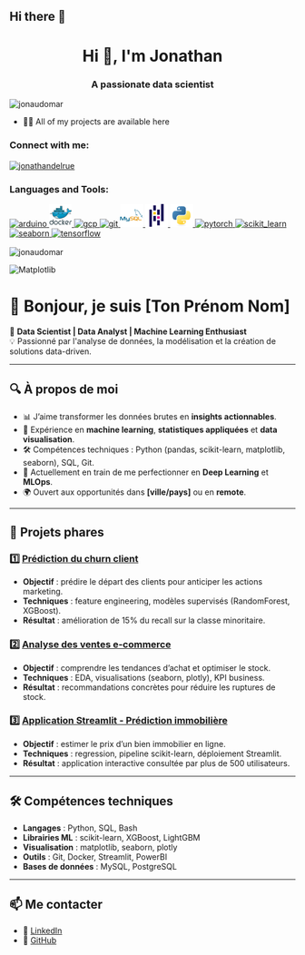## Hi there 👋

<!--
**jonaudomar/jonaudomar** is a ✨ _special_ ✨ repository because its `README.md` (this file) appears on your GitHub profile.

Here are some ideas to get you started:

- 🔭 I’m currently working on ...
- 🌱 I’m currently learning ...
- 👯 I’m looking to collaborate on ...
- 🤔 I’m looking for help with ...
- 💬 Ask me about ...
- 📫 How to reach me: ...
- 😄 Pronouns: ...
- ⚡ Fun fact: ...
-->


<h1 align="center">Hi 👋, I'm Jonathan</h1>
<h3 align="center">A passionate data scientist</h3>

<p align="left"> <img src="https://komarev.com/ghpvc/?username=jonaudomar&label=Profile%20views&color=0e75b6&style=flat" alt="jonaudomar" /> </p>

- 👨‍💻 All of my projects are available here

<h3 align="left">Connect with me:</h3>
<p align="left">
<a href="https://linkedin.com/in/jonathandelrue" target="blank"><img align="center" src="https://raw.githubusercontent.com/rahuldkjain/github-profile-readme-generator/master/src/images/icons/Social/linked-in-alt.svg" alt="jonathandelrue" height="30" width="40" /></a>
</p>

<h3 align="left">Languages and Tools:</h3>
<p align="left"> <a href="https://www.arduino.cc/" target="_blank" rel="noreferrer"> <img src="https://cdn.worldvectorlogo.com/logos/arduino-1.svg" alt="arduino" width="40" height="40"/> </a> <a href="https://www.docker.com/" target="_blank" rel="noreferrer"> <img src="https://raw.githubusercontent.com/devicons/devicon/master/icons/docker/docker-original-wordmark.svg" alt="docker" width="40" height="40"/> </a> <a href="https://cloud.google.com" target="_blank" rel="noreferrer"> <img src="https://www.vectorlogo.zone/logos/google_cloud/google_cloud-icon.svg" alt="gcp" width="40" height="40"/> </a> <a href="https://git-scm.com/" target="_blank" rel="noreferrer"> <img src="https://www.vectorlogo.zone/logos/git-scm/git-scm-icon.svg" alt="git" width="40" height="40"/> </a> <a href="https://www.mysql.com/" target="_blank" rel="noreferrer"> <img src="https://raw.githubusercontent.com/devicons/devicon/master/icons/mysql/mysql-original-wordmark.svg" alt="mysql" width="40" height="40"/> </a> <a href="https://pandas.pydata.org/" target="_blank" rel="noreferrer"> <img src="https://raw.githubusercontent.com/devicons/devicon/2ae2a900d2f041da66e950e4d48052658d850630/icons/pandas/pandas-original.svg" alt="pandas" width="40" height="40"/> </a> <a href="https://www.python.org" target="_blank" rel="noreferrer"> <img src="https://raw.githubusercontent.com/devicons/devicon/master/icons/python/python-original.svg" alt="python" width="40" height="40"/> </a> <a href="https://pytorch.org/" target="_blank" rel="noreferrer"> <img src="https://www.vectorlogo.zone/logos/pytorch/pytorch-icon.svg" alt="pytorch" width="40" height="40"/> </a> <a href="https://scikit-learn.org/" target="_blank" rel="noreferrer"> <img src="https://upload.wikimedia.org/wikipedia/commons/0/05/Scikit_learn_logo_small.svg" alt="scikit_learn" width="40" height="40"/> </a> <a href="https://seaborn.pydata.org/" target="_blank" rel="noreferrer"> <img src="https://seaborn.pydata.org/_images/logo-mark-lightbg.svg" alt="seaborn" width="40" height="40"/> </a> <a href="https://www.tensorflow.org" target="_blank" rel="noreferrer"> <img src="https://www.vectorlogo.zone/logos/tensorflow/tensorflow-icon.svg" alt="tensorflow" width="40" height="40"/> </a> </p>

<p><img align="center" src="https://github-readme-streak-stats.herokuapp.com/?user=jonaudomar&" alt="jonaudomar" /></p>




<img src="https://cdn.jsdelivr.net/gh/devicons/devicon@latest/icons/matplotlib/matplotlib-original.svg" alt="Matplotlib" width="40" height="40" />
  
          




# 👋 Bonjour, je suis [Ton Prénom Nom]  

🎯 **Data Scientist | Data Analyst | Machine Learning Enthusiast**  
💡 Passionné par l'analyse de données, la modélisation et la création de solutions data-driven.  

---

## 🔍 À propos de moi
- 📊 J’aime transformer les données brutes en **insights actionnables**.
- 🤖 Expérience en **machine learning**, **statistiques appliquées** et **data visualisation**.
- 🛠 Compétences techniques : Python (pandas, scikit-learn, matplotlib, seaborn), SQL, Git.
- 🌱 Actuellement en train de me perfectionner en **Deep Learning** et **MLOps**.
- 🌍 Ouvert aux opportunités dans **[ville/pays]** ou en **remote**.

---

## 📌 Projets phares

### 1️⃣ [Prédiction du churn client](https://github.com/monprofil/churn-prediction)
- **Objectif** : prédire le départ des clients pour anticiper les actions marketing.
- **Techniques** : feature engineering, modèles supervisés (RandomForest, XGBoost).
- **Résultat** : amélioration de 15% du recall sur la classe minoritaire.

### 2️⃣ [Analyse des ventes e-commerce](https://github.com/monprofil/ecommerce-sales-analysis)
- **Objectif** : comprendre les tendances d’achat et optimiser le stock.
- **Techniques** : EDA, visualisations (seaborn, plotly), KPI business.
- **Résultat** : recommandations concrètes pour réduire les ruptures de stock.

### 3️⃣ [Application Streamlit - Prédiction immobilière](https://github.com/monprofil/real-estate-predictor)
- **Objectif** : estimer le prix d’un bien immobilier en ligne.
- **Techniques** : regression, pipeline scikit-learn, déploiement Streamlit.
- **Résultat** : application interactive consultée par plus de 500 utilisateurs.

---

## 🛠 Compétences techniques
- **Langages** : Python, SQL, Bash
- **Librairies ML** : scikit-learn, XGBoost, LightGBM
- **Visualisation** : matplotlib, seaborn, plotly
- **Outils** : Git, Docker, Streamlit, PowerBI
- **Bases de données** : MySQL, PostgreSQL

---

## 📫 Me contacter
- 🔗 [LinkedIn](https://www.linkedin.com/in/jonathandelrue)
- 🐙 [GitHub](https://github.com/jonaudomar)

